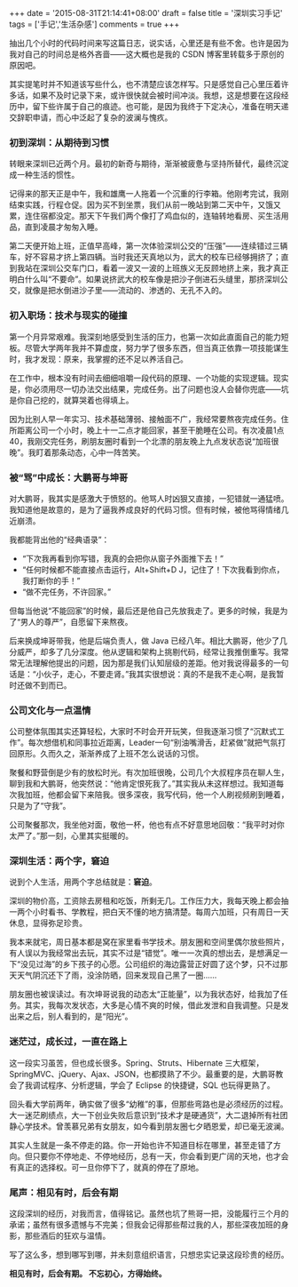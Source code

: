 +++
date = '2015-08-31T21:14:41+08:00'
draft = false 
title = '深圳实习手记'
tags = ['手记','生活杂感']
comments = true
+++

抽出几个小时的代码时间来写这篇日志，说实话，心里还是有些不舍。也许是因为我对自己的时间总是格外吝啬——这大概也是我的 CSDN 博客里转载多于原创的原因吧。

其实提笔时并不知道该写些什么，也不清楚应该怎样写。只是感觉自己心里压着许多话，如果不及时记录下来，或许很快就会被时间冲淡。我想，这是想要在这段经历中，留下些许属于自己的痕迹。也可能，是因为我终于下定决心，准备在明天递交辞职申请，而心中泛起了复杂的波澜与愧疚。

### 初到深圳：从期待到习惯

转眼来深圳已近两个月。最初的新奇与期待，渐渐被疲惫与坚持所替代，最终沉淀成一种生活的惯性。

记得来的那天正是中午，我和雄鹰一人拖着一个沉重的行李箱。他刚考完试，我刚结束实践，行程仓促。因为买不到坐票，我们从前一晚站到第二天中午，又饿又累，连住宿都没定。那天下午我们两个像打了鸡血似的，连轴转地看房、买生活用品，直到凌晨才匆匆入睡。

第二天便开始上班，正值早高峰，第一次体验深圳公交的“压强”——连续错过三辆车，好不容易才挤上第四辆。当时我还天真地以为，武大的校车已经够拥挤了；直到我站在深圳公交车门口，看着一波又一波的上班族义无反顾地挤上来，我才真正明白什么叫“不要命”。如果说挤武大的校车像是把沙子倒进石头缝里，那挤深圳公交，就像是把水倒进沙子里——流动的、渗透的、无孔不入的。

### 初入职场：技术与现实的碰撞

第一个月异常艰难。我深刻地感受到生活的压力，也第一次如此直面自己的能力短板。尽管大学两年我并不算虚度，努力学了很多东西，但当真正依靠一项技能谋生时，我才发现：原来，我掌握的还不足以养活自己。

在工作中，根本没有时间去细细咀嚼一段代码的原理、一个功能的实现逻辑。现实是，你必须用尽一切办法交出结果，完成任务。出了问题也没人会替你兜底——坑是你自己挖的，就算哭着也得填上。

因为比别人早一年实习、技术基础薄弱、接触面不广，我经常要熬夜完成任务。住所距离公司一个小时，晚上十一二点才能回家，甚至干脆睡在公司。有次凌晨1点40，我刚交完任务，刷朋友圈时看到一个北漂的朋友晚上九点发状态说“加班很晚”。我盯着那条动态，心中一阵苦笑。

### 被“骂”中成长：大鹏哥与坤哥

对大鹏哥，我其实是感激大于愤怒的。他骂人时凶狠又直接，一犯错就一通猛喷。我知道他是故意的，是为了逼我养成良好的代码习惯。但有时候，被他骂得情绪几近崩溃。

我都能背出他的“经典语录”：

- “下次我再看到你写错，我真的会把你从窗子外面推下去！”
- “任何时候都不能直接点击运行，Alt+Shift+D J，记住了！下次我看到你点，我打断你的手！”
- “做不完任务，不许回家。”

但每当他说“不能回家”的时候，最后还是他自己先放我走了。更多的时候，我是为了“男人的尊严”，自愿留下来熬夜。

后来换成坤哥带我，他是后端负责人，做 Java 已经八年。相比大鹏哥，他少了几分威严，却多了几分深度。他从逻辑和架构上挑剔代码，经常让我推倒重写。我常常无法理解他提出的问题，因为那是我们认知层级的差距。他对我说得最多的一句话是：“小伙子，走心，不要走肾。”我其实很想说：真的不是我不走心啊，是我暂时还做不到而已。

### 公司文化与一点温情

公司整体氛围其实还算轻松，大家时不时会开开玩笑，但我逐渐习惯了“沉默式工作”。每次想借机和同事拉近距离，Leader一句“别油嘴滑舌，赶紧做”就把气氛打回原形。久而久之，渐渐养成了上班不怎么说话的习惯。

聚餐和野营倒是少有的放松时光。有次加班很晚，公司几个大叔程序员在聊人生，聊到我和大鹏哥，他突然说：“他肯定恨死我了。”其实我从未这样想过。我知道每次我加班，他都会留下来陪我。很多深夜，我写代码，他一个人刷视频刷到睡着，只是为了“守我”。

公司聚餐那次，我坐他对面，敬他一杯，他也有点不好意思地回敬：“我平时对你太严了。”那一刻，心里其实挺暖的。

### 深圳生活：两个字，窘迫

说到个人生活，用两个字总结就是：**窘迫**。

深圳的物价高，工资除去房租和吃饭，所剩无几。工作压力大，我每天晚上都会抽一两个小时看书、学教程，把白天不懂的地方搞清楚。每周六加班，只有周日一天休息，显得弥足珍贵。

我本来就宅，周日基本都是窝在家里看书学技术。朋友圈和空间里偶尔放些照片，有人误以为我经常出去玩，其实不过是“错觉”。唯一一次真的想出去，是想满足一下“没见过海”的乡下孩子的心愿。公司组织的海边露营正好圆了这个梦，只不过那天天气阴沉还下了雨，没涂防晒，回来发现自己黑了一圈……

朋友圈也被误读过。有次坤哥说我的动态太“正能量”，以为我状态好，给我加了任务。其实，我每次发状态，大多是心情不爽的时候，借此发泄和自我调整。只是发出来之后，别人看到的，是“阳光”。

### 迷茫过，成长过，一直在路上

这一段实习虽苦，但也成长很多。Spring、Struts、Hibernate 三大框架，SpringMVC、jQuery、Ajax、JSON，也都摸熟了不少。最重要的是，大鹏哥教会了我调试程序、分析逻辑，学会了 Eclipse 的快捷键，SQL 也玩得更熟了。

回头看大学前两年，确实做了很多“幼稚”的事，但那些弯路也是必须经历的过程。大一迷茫刷绩点，大一下创业失败后意识到“技术才是硬通货”，大二退掉所有社团静心学技术。曾羡慕兄弟有女朋友，如今看到朋友圈七夕晒恩爱，却已毫无波澜。

其实人生就是一条不停走的路。你一开始也许不知道目标在哪里，甚至走错了方向。但只要你不停地走、不停地经历，总有一天，你会看到更广阔的天地，也才会有真正的选择权。可一旦你停下了，就真的停在了原地。

### 尾声：相见有时，后会有期

这段深圳的经历，对我而言，值得铭记。虽然也坑了熊哥一把，没能履行三个月的承诺；虽然有很多遗憾与不完美；但我会记得那些帮过我的人，那些深夜加班的身影，那些酒后的狂欢与温情。

写了这么多，想到哪写到哪，并未刻意组织语言，只想忠实记录这段珍贵的经历。

**相见有时，后会有期。
 不忘初心，方得始终。**